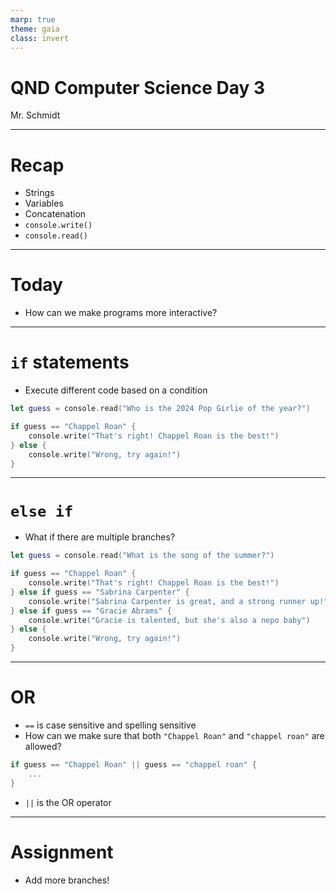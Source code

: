 ```yaml
---
marp: true
theme: gaia
class: invert
---
```


# QND Computer Science Day 3
Mr. Schmidt

--- 

# Recap

- Strings
- Variables
- Concatenation
- `console.write()`
- `console.read()`

---

# Today

- How can we make programs more interactive?

---

# `if` statements

- Execute different code based on a condition

```swift
let guess = console.read("Who is the 2024 Pop Girlie of the year?")

if guess == "Chappel Roan" {
    console.write("That's right! Chappel Roan is the best!")
} else {
    console.write("Wrong, try again!")
}
```

<!-- Things to note: if/else keyword, double equals sign, brackets, indentation -->

---

# `else if`

- What if there are multiple branches?
```swift
let guess = console.read("What is the song of the summer?")

if guess == "Chappel Roan" {
    console.write("That's right! Chappel Roan is the best!")
} else if guess == "Sabrina Carpenter" {
    console.write("Sabrina Carpenter is great, and a strong runner up!")
} else if guess == "Gracie Abrams" {
    console.write("Gracie is talented, but she's also a nepo baby")
} else {
    console.write("Wrong, try again!")
}
```

---

# OR


- `==` is case sensitive and spelling sensitive
- How can we make sure that both `"Chappel Roan"` and `"chappel roan"` are allowed?

```swift
if guess == "Chappel Roan" || guess == "chappel roan" {
    ...
}
```
- `||` is the OR operator

---

# Assignment

- Add more branches!
